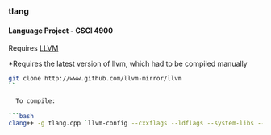 ### tlang
#### Language Project - CSCI 4900

  Requires [LLVM](https://www.llvm.org)
  
  *Requires the latest version of llvm, which had to be compiled manually
  
```bash
git clone http://www.github.com/llvm-mirror/llvm
``
  
  To compile:
  
```bash
clang++ -g tlang.cpp `llvm-config --cxxflags --ldflags --system-libs --libs core` -o tlang
```
